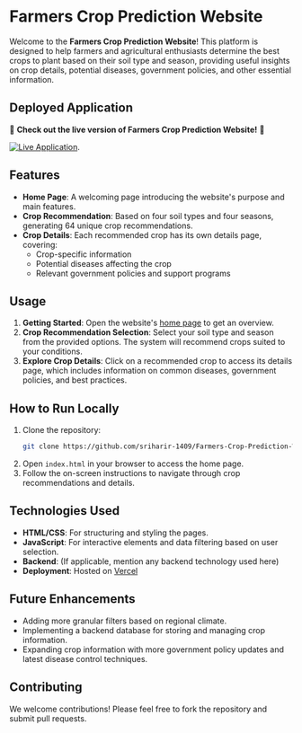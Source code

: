 
# Farmers Crop Prediction Website

Welcome to the **Farmers Crop Prediction Website**! This platform is designed to help farmers and agricultural enthusiasts determine the best crops to plant based on their soil type and season, providing useful insights on crop details, potential diseases, government policies, and other essential information.

## Deployed Application

🚀 **Check out the live version of Farmers Crop Prediction Website!** 🚀

[![Live Application](https://img.shields.io/badge/Live%20Application-Click%20Here-brightgreen)](https://crop-prediction-farming-website.vercel.app/).

## Features

- **Home Page**: A welcoming page introducing the website's purpose and main features.
- **Crop Recommendation**: Based on four soil types and four seasons, generating 64 unique crop recommendations.
- **Crop Details**: Each recommended crop has its own details page, covering:
  - Crop-specific information
  - Potential diseases affecting the crop
  - Relevant government policies and support programs

## Usage

1. **Getting Started**: Open the website's [home page](https://crop-prediction-farming-website.vercel.app/) to get an overview.
2. **Crop Recommendation Selection**: Select your soil type and season from the provided options. The system will recommend crops suited to your conditions.
3. **Explore Crop Details**: Click on a recommended crop to access its details page, which includes information on common diseases, government policies, and best practices.

## How to Run Locally

1. Clone the repository:
   ```bash
   git clone https://github.com/sriharir-1409/Farmers-Crop-Prediction-Website.git
   ```
2. Open `index.html` in your browser to access the home page.
3. Follow the on-screen instructions to navigate through crop recommendations and details.

## Technologies Used

- **HTML/CSS**: For structuring and styling the pages.
- **JavaScript**: For interactive elements and data filtering based on user selection.
- **Backend**: (If applicable, mention any backend technology used here)
- **Deployment**: Hosted on [Vercel](https://vercel.com/)

## Future Enhancements

- Adding more granular filters based on regional climate.
- Implementing a backend database for storing and managing crop information.
- Expanding crop information with more government policy updates and latest disease control techniques.

## Contributing

We welcome contributions! Please feel free to fork the repository and submit pull requests.
